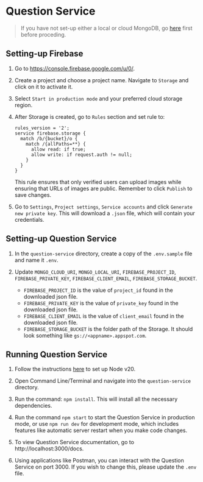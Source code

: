 # Question Service

> If you have not set-up either a local or cloud MongoDB, go [here](../README.md) first before proceding.

## Setting-up Firebase

1. Go to https://console.firebase.google.com/u/0/.

2. Create a project and choose a project name. Navigate to `Storage` and click on it to activate it.

3. Select `Start in production mode` and your preferred cloud storage region.

4. After Storage is created, go to `Rules` section and set rule to:

   ```
   rules_version = '2';
   service firebase.storage {
     match /b/{bucket}/o {
       match /{allPaths=**} {
         allow read: if true;
         allow write: if request.auth != null;
       }
     }
   }
   ```

   This rule ensures that only verified users can upload images while ensuring that URLs of images are public. Remember to click `Publish` to save changes.

5. Go to `Settings`, `Project settings`, `Service accounts` and click `Generate new private key`. This will download a `.json` file, which will contain your credentials.

## Setting-up Question Service

1. In the `question-service` directory, create a copy of the `.env.sample` file and name it `.env`.

2. Update `MONGO_CLOUD_URI`, `MONGO_LOCAL_URI`, `FIREBASE_PROJECT_ID`, `FIREBASE_PRIVATE_KEY`, `FIREBASE_CLIENT_EMAIL`, `FIREBASE_STORAGE_BUCKET`. 
   - `FIREBASE_PROJECT_ID` is the value of `project_id` found in the downloaded json file.
   - `FIREBASE_PRIVATE_KEY` is the value of `private_key` found in the downloaded json file.
   - `FIREBASE_CLIENT_EMAIL` is the value of `client_email` found in the downloaded json file.
   - `FIREBASE_STORAGE_BUCKET` is the folder path of the Storage. It should look something like `gs://<appname>.appspot.com`.

## Running Question Service

1. Follow the instructions [here](https://nodejs.org/en/download/package-manager) to set up Node v20.

2. Open Command Line/Terminal and navigate into the `question-service` directory.

3. Run the command: `npm install`. This will install all the necessary dependencies.

4. Run the command `npm start` to start the Question Service in production mode, or use `npm run dev` for development mode, which includes features like automatic server restart when you make code changes.

5. To view Question Service documentation, go to http://localhost:3000/docs.

6. Using applications like Postman, you can interact with the Question Service on port 3000. If you wish to change this, please update the `.env` file.
